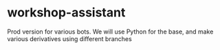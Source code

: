 # workshop-assistant
Prod version for various bots. We will use Python for the base, and make various derivatives using different branches 
